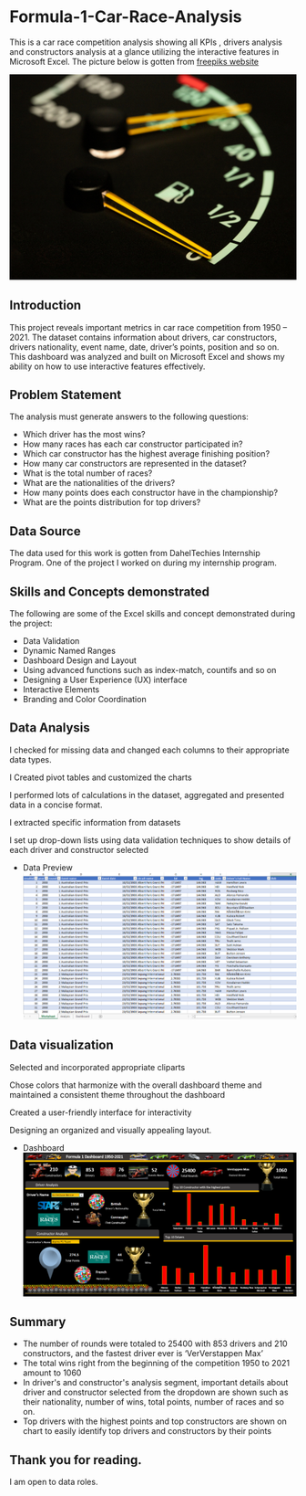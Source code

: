 # Formula-1-Car-Race-Analysis
This is a car race competition analysis showing all KPIs , drivers analysis and constructors analysis at a glance utilizing the interactive features in Microsoft Excel. The picture below is gotten from [freepiks website](https://www.freepik.com/free-photo/close-up-fuel-level-gauge-vehicle_94965627.htm#query=car%20race%20competition%20analysis&position=8&from_view=search&track=ais&uuid=77338502-f73c-450e-b66c-1b672ae6bddb)

![](close-up-fuel-level-gauge-vehicle.jpg)

## Introduction
This project reveals important metrics in car race competition from 1950 – 2021. The dataset contains information about drivers, car constructors, drivers nationality, event name, date, driver’s points, position and so on. This dashboard was analyzed and built on Microsoft Excel and shows my ability on how to use interactive features effectively. 

## Problem Statement
The analysis must generate answers to the following questions:
* Which driver has the most wins?
* How many races has each car constructor participated in?
* Which car constructor has the highest average finishing position?
* How many car constructors are represented in the dataset?
* What is the total number of races?
* What are the nationalities of the drivers?
* How many points does each constructor have in the championship?
* What are the points distribution for top drivers?

## Data Source
The data used for this work is gotten from DahelTechies Internship Program. One of the project I worked on during my internship program. 

## Skills and Concepts demonstrated
The following are some of the Excel skills and concept demonstrated during the project:
* Data Validation
* Dynamic Named Ranges
* Dashboard Design and Layout
* Using advanced functions such as index-match, countifs and so on
* Designing a User Experience (UX) interface
* Interactive Elements
* Branding and Color Coordination

## Data Analysis
I checked for missing data and changed each columns to their appropriate data types.

I Created pivot tables and customized the charts 

I performed lots of calculations in the dataset, aggregated and presented data in a concise format.

I extracted specific information from datasets

I set up drop-down lists using data validation techniques to show details of each driver and constructor selected

* Data Preview
![](Carracepreview.PNG)

## Data visualization
Selected and incorporated appropriate cliparts

Chose colors that harmonize with the overall dashboard theme and maintained a consistent theme throughout the dashboard

Created a user-friendly interface for interactivity

Designing an organized and visually appealing layout.

* Dashboard
![](cardash.PNG)
  
## Summary
* The number of rounds were totaled to 25400 with 853 drivers and 210 constructors, and the fastest driver ever is ‘VerVerstappen Max’
* The total wins right from the beginning of the competition 1950 to 2021 amount to 1060
* In driver's and constructor's analysis segment, important details about driver and constructor selected from the dropdown are shown such as their nationality, number of wins, total points, number of races and so on.
* Top drivers with the highest points and top constructors are shown on chart to easily identify top drivers and constructors by their points

## Thank you for reading.
I am open to data roles.
